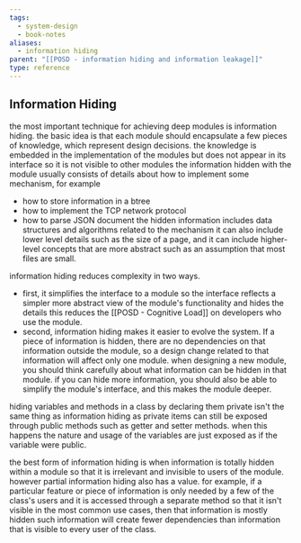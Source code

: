 ```yaml
---
tags:
  - system-design
  - book-notes
aliases:
  - information hiding
parent: "[[POSD - information hiding and information leakage]]"
type: reference
---
```

## Information Hiding 

the most important technique for achieving deep modules is information hiding. the basic idea is that each module should encapsulate a few pieces of knowledge, which represent design decisions. the knowledge is embedded in the implementation of the modules but does not appear in its interface so it is not visible to other modules the information hidden with the module usually consists of details about how to implement some mechanism, for example
- how to store information in a btree
- how to implement the TCP network protocol
- how to parse JSON document
the hidden information includes data structures and algorithms related to the mechanism it can also include lower level details such as the size of a page, and it can include higher-level concepts that are more abstract such as an assumption that most files are small.

information hiding reduces complexity in two ways.
- first, it simplifies the interface to a module so the interface reflects a simpler more abstract view of the module's functionality and hides the details this reduces the [[POSD - Cognitive Load]] on developers who use the module.
- second, information hiding makes it easier to evolve the system. If a piece of information is hidden, there are no dependencies on that information outside the module, so a design change related to that information will affect only one module.
when designing a new module, you should think carefully about what information can be hidden in that module. if you can hide more information, you should also be able to simplify the module's interface, and this makes the module deeper.

hiding variables and methods in a class by declaring them private isn't the same thing as information hiding as private items can still be exposed through public methods such as getter and setter methods. when this happens the nature and usage of the variables are just exposed as if the variable were public.

the best form of information hiding is when information is totally hidden within a module so that it is irrelevant and invisible to users of the module. however partial information hiding also has a value. for example, if a particular feature or piece of information is only needed by a few of the class's users and it is accessed through a separate method so that it isn't visible in the most common use cases, then that information is mostly hidden such information will create fewer dependencies than information that is visible to every user of the class.

